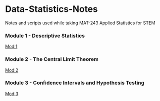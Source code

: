 # Data-Statistics-Notes
Notes and scripts used while taking MAT-243 Applied Statistics for STEM

### Module 1 - Descriptive Statistics
[Mod 1](/1-5_Discussion_Descriptive_Statistics/README.md)
### Module 2 - The Central Limit Theorem
[Mod 2](/2-4_Discussion_The_Central_Limit_Theorem/README.md)
### Module 3 - Confidence Intervals and Hypothesis Testing
[Mod 3](/3-3_Discussion_Confidence_Intervals_and_Hypothesis_Testing/README.md)
